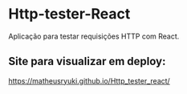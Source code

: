 # Http-tester-React

Aplicação para testar requisições HTTP com React.

## Site para visualizar em deploy:

https://matheusryuki.github.io/Http_tester_react/
